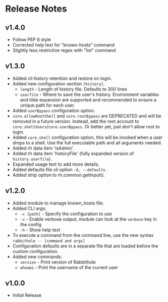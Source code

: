 # Release Notes

## v1.4.0

- Follow PEP 8 style
- Corrected help text for "known-hosts" command
- Slightly less restrictive regex with "list" command

## v1.3.0

- Added cli history retention and restore on login.
- Added new configuration section `[history]`.
    - `length` - Length of history file. Defaults to 300 lines
    - `userfile` - Where to save the user's history. Environment variables and tilde expansion are supported and recommended to ensure a unique path for each user.
- Added `userBypass` configuration option.
- `core.allowRootShell` and `core.rootBypass` are DEPRECATED and will be removed in a future version. Instead, add the root account to `core.shellUsers`/`core.userBypass`. Or better yet, just don't allow root to login.
- Added `core.shell` configuration option, this will be invoked when a user drops to a shell. Use the full executable path and all arguments needed.
- Added rh data item 'isAdmin'.
- Added rh data item 'historyFile' (fully expanded version of `history.userfile`).
- Expanded usage text to add more details.
- Added defaults file cli option `-d, --defaults`.
- Added strip option to rh.common.getInput().


## v1.2.0

- Added module to manage known_hosts file.
- Added CLI args:
    - `-c [path]` - Specify the configuration to use
    - `-v` - Enable verbose output, module can look at the `verbose` key in the config
    - `-h` - Show help text
- To execute a command from the command line, use the new syntax `rabbithole -- [command and args]`
- Configuration defaults are in a separate file that are loaded before the custom configuration.
- Added new commands:
    - `version` - Print version of Rabbithole
    - `whoami` - Print the username of the current user

## v1.0.0

- Initial Release
